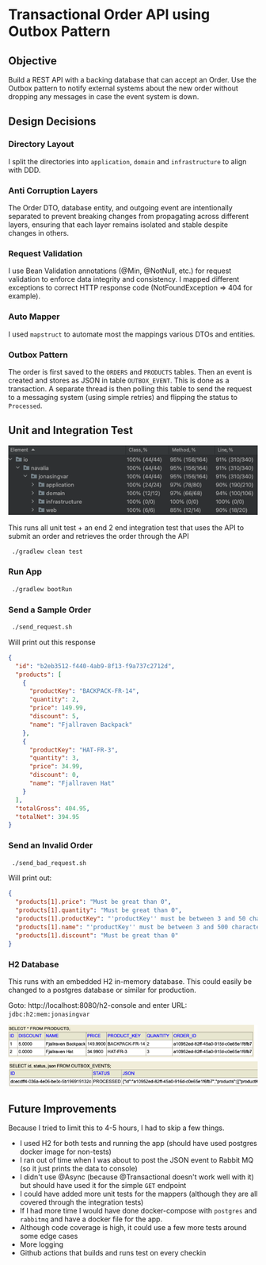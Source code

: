 # Transactional Order API using Outbox Pattern 

## Objective

Build a REST API with a backing database that can accept an Order. Use the Outbox pattern to notify external
systems about the new order without dropping any messages in case the event system is down.

## Design Decisions

### Directory Layout

I split the directories into `application`, `domain` and `infrastructure` to align with DDD.

### Anti Corruption Layers

The Order DTO, database entity, and outgoing event are intentionally separated to prevent breaking changes from propagating across different layers, ensuring that each layer remains isolated and stable despite changes in others.

### Request Validation

I use Bean Validation annotations (@Min, @NotNull, etc.) for request validation to enforce data integrity and consistency.
I mapped different exceptions to correct HTTP response code (NotFoundException => 404 for example).

### Auto Mapper

I used `mapstruct` to automate most the mappings various DTOs and entities.

### Outbox Pattern

The order is first saved to the `ORDERS` and `PRODUCTS` tables. Then an event is created and stores as JSON in table `OUTBOX_EVENT`.
This is done as a transaction. A separate thread is then polling this table to send the request to a messaging system (using simple retries) and flipping the status to `Processed`.


## Unit and Integration Test

![Code Coverage](./code_coverage.png)

This runs all unit test + 
an end 2 end integration test that uses the API to submit an order
and retrieves the order through the API 

```bash
 ./gradlew clean test
```

### Run App

```bash
 ./gradlew bootRun
```


### Send a Sample Order

```bash
 ./send_request.sh
```

Will print out this response
```json
{
  "id": "b2eb3512-f440-4ab9-8f13-f9a737c2712d",
  "products": [
    {
      "productKey": "BACKPACK-FR-14",
      "quantity": 2,
      "price": 149.99,
      "discount": 5,
      "name": "Fjallraven Backpack"
    },
    {
      "productKey": "HAT-FR-3",
      "quantity": 3,
      "price": 34.99,
      "discount": 0,
      "name": "Fjallraven Hat"
    }
  ],
  "totalGross": 404.95,
  "totalNet": 394.95
}
```

### Send an Invalid Order

```bash
 ./send_bad_request.sh
```

Will print out:
```json
{
  "products[1].price": "Must be great than 0",
  "products[1].quantity": "Must be great than 0",
  "products[1].productKey": "'productKey'' must be between 3 and 50 characters",
  "products[1].name": "'productKey'' must be between 3 and 500 characters",
  "products[1].discount": "Must be great than 0"
}
```


### H2 Database

This runs with an embedded H2 in-memory database. This could easily be changed to a postgres database or similar for
production.

Goto: http://localhost:8080/h2-console and enter URL: `jdbc:h2:mem:jonasingvar`

![SQL Tables](./sql_tables.png)

## Future Improvements

Because I tried to limit this to 4-5 hours, I had to skip a few things. 

- I used H2 for both tests and running the app (should have used postgres docker image for non-tests)
- I ran out of time when I was about to post the JSON event to Rabbit MQ (so it just prints the data to console)
- I didn't use @Async (because @Transactional doesn't work well with it) but should have used it for the simple `GET` endpoint
- I could have added more unit tests for the mappers (although they are all covered through the integration tests) 
- If I had more time I would have done docker-compose with `postgres` and `rabbitmq` and have a docker file for the app.
- Although code coverage is high, it could use a few more tests around some edge cases
- More logging
- Github actions that builds and runs test on every checkin